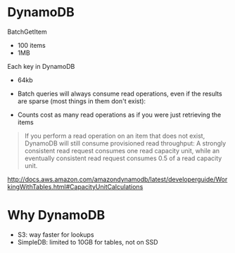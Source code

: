 # DynamoDB

BatchGetItem

* 100 items
* 1MB

Each key in DynamoDB

* 64kb

* Batch queries will always consume read operations, even if the results
  are sparse (most things in them don't exist):
* Counts cost as many read operations as if you were just retrieving the items

> If you perform a read operation on an item that does not exist, DynamoDB will still consume provisioned read throughput: A strongly consistent read request consumes one read capacity unit, while an eventually consistent read request consumes 0.5 of a read capacity unit.

http://docs.aws.amazon.com/amazondynamodb/latest/developerguide/WorkingWithTables.html#CapacityUnitCalculations

# Why DynamoDB

* S3: way faster for lookups
* SimpleDB: limited to 10GB for tables, not on SSD
